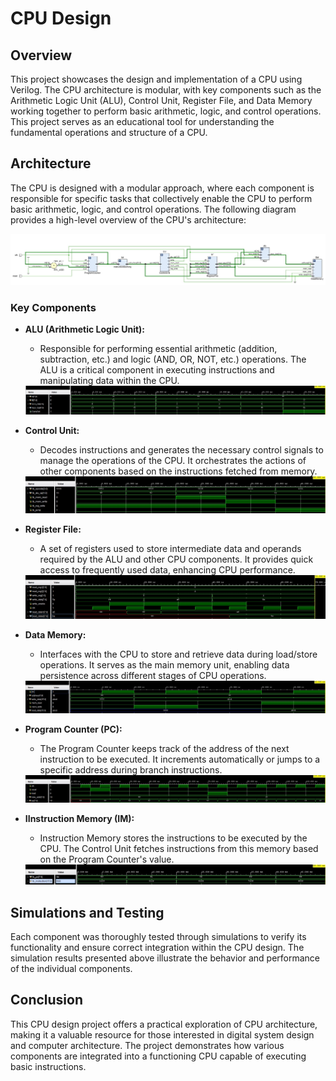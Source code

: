 # CPU Design

## Overview
This project showcases the design and implementation of a CPU using Verilog. The CPU architecture is modular, with key components such as the Arithmetic Logic Unit (ALU), Control Unit, Register File, and Data Memory working together to perform basic arithmetic, logic, and control operations. This project serves as an educational tool for understanding the fundamental operations and structure of a CPU.

## Architecture
The CPU is designed with a modular approach, where each component is responsible for specific tasks that collectively enable the CPU to perform basic arithmetic, logic, and control operations. The following diagram provides a high-level overview of the CPU's architecture:

<div align="center">
  <img src="https://github.com/JuanCantu1/8-bit-CPU-Design/blob/main/CPU%20Design/Schematic.jpg" alt="CPU Block Diagram">
</div>

### Key Components

- **ALU (Arithmetic Logic Unit):** 
  - Responsible for performing essential arithmetic (addition, subtraction, etc.) and logic (AND, OR, NOT, etc.) operations. The ALU is a critical component in executing instructions and manipulating data within the CPU.
  
  <div align="center">
    <img src="https://github.com/JuanCantu1/8-bit-CPU-Design/blob/main/CPU%20Design/ALU/ALU%20Simulation2%20.jpg" alt="ALU Simulation Results">
  </div>

- **Control Unit:** 
  - Decodes instructions and generates the necessary control signals to manage the operations of the CPU. It orchestrates the actions of other components based on the instructions fetched from memory.
  
  <div align="center">
    <img src="https://github.com/JuanCantu1/8-bit-CPU-Design/blob/main/CPU%20Design/ControlUnit/ControlUnit%20Simulation1.jpg" alt="Control Unit Simulation Results">
  </div>

- **Register File:** 
  - A set of registers used to store intermediate data and operands required by the ALU and other CPU components. It provides quick access to frequently used data, enhancing CPU performance.
  
  <div align="center">
    <img src="https://github.com/JuanCantu1/8-bit-CPU-Design/blob/main/CPU%20Design/RegisterFile/RegFile%20Simulation1.jpg" alt="Register File Simulation Results">
  </div>

- **Data Memory:** 
  - Interfaces with the CPU to store and retrieve data during load/store operations. It serves as the main memory unit, enabling data persistence across different stages of CPU operations.
  
  <div align="center">
    <img src="https://github.com/JuanCantu1/8-bit-CPU-Design/blob/main/CPU%20Design/DataMemory/DataMemory%20Simulation1.jpg" alt="Data Memory Simulation Results">
  </div>

- **Program Counter (PC):** 
  - The Program Counter keeps track of the address of the next instruction to be executed. It increments automatically or jumps to a specific address during branch instructions.
  
  <div align="center">
    <img src="https://github.com/JuanCantu1/8-bit-CPU-Design/blob/main/CPU%20Design/ProgramCounter/PC%20Simulation1.jpg" alt="Program Counter Results">
  </div>

- **IInstruction Memory (IM):** 
  - Instruction Memory stores the instructions to be executed by the CPU. The Control Unit fetches instructions from this memory based on the Program Counter's value.
  
  <div align="center">
    <img src="https://github.com/JuanCantu1/8-bit-CPU-Design/blob/main/CPU%20Design/InstructionMemory/InstructionMemory%20Simulation1.jpg" alt="Instruction Memory Results">
  </div>
  
## Simulations and Testing
Each component was thoroughly tested through simulations to verify its functionality and ensure correct integration within the CPU design. The simulation results presented above illustrate the behavior and performance of the individual components.

## Conclusion
This CPU design project offers a practical exploration of CPU architecture, making it a valuable resource for those interested in digital system design and computer architecture. The project demonstrates how various components are integrated into a functioning CPU capable of executing basic instructions.
